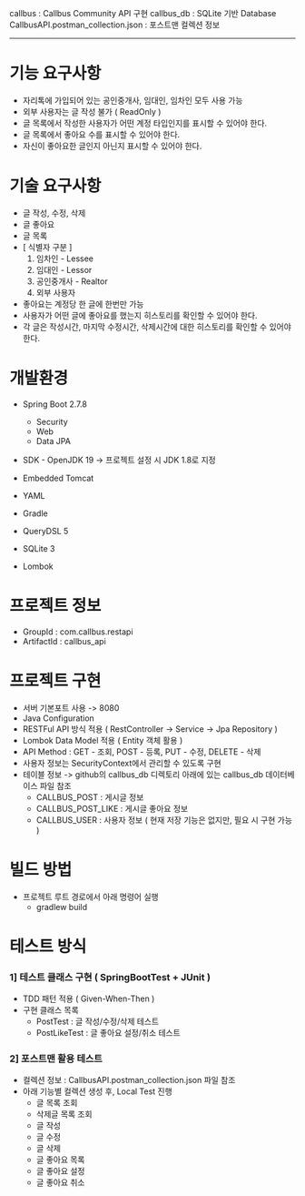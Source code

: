 callbus : Callbus Community API 구현
callbus_db : SQLite 기반 Database
CallbusAPI.postman_collection.json : 포스트맨 컬렉션 정보

---

# 기능 요구사항

- 자리톡에 가입되어 있는 공인중개사, 임대인, 임차인 모두 사용 가능
- 외부 사용자는 글 작성 불가 ( ReadOnly )
- 글 목록에서 작성한 사용자가 어떤 계정 타입인지를 표시할 수 있어야 한다.
- 글 목록에서 좋아요 수를 표시할 수 있어야 한다.
- 자신이 좋아요한 글인지 아닌지 표시할 수 있어야 한다.

# 기술 요구사항

- 글 작성, 수정, 삭제
- 글 좋아요
- 글 목록
- [ 식별자 구분 ]
  1. 임차인 - Lessee
  2. 임대인 - Lessor
  3. 공인중개사 - Realtor
  4. 외부 사용자
- 좋아요는 계정당 한 글에 한번만 가능
- 사용자가 어떤 글에 좋아요를 했는지 히스토리를 확인할 수 있어야 한다.
- 각 글은 작성시간, 마지막 수정시간, 삭제시간에 대한 히스토리를 확인할 수 있어야 한다.

# 개발환경

- Spring Boot 2.7.8

  - Security
  - Web
  - Data JPA

- SDK - OpenJDK 19 -> 프로젝트 설정 시 JDK 1.8로 지정
- Embedded Tomcat
- YAML
- Gradle
- QueryDSL 5
- SQLite 3
- Lombok

# 프로젝트 정보

- GroupId : com.callbus.restapi
- ArtifactId : callbus_api

# 프로젝트 구현

- 서버 기본포트 사용 -> 8080
- Java Configuration
- RESTFul API 방식 적용 ( RestController -> Service -> Jpa Repository )
- Lombok Data Model 적용 ( Entity 객체 활용 )
- API Method : GET - 조회, POST - 등록, PUT - 수정, DELETE - 삭제
- 사용자 정보는 SecurityContext에서 관리할 수 있도록 구현
- 테이블 정보 -> github의 callbus_db 디렉토리 아래에 있는 callbus_db 데이터베이스 파일 참조
  - CALLBUS_POST : 게시글 정보
  - CALLBUS_POST_LIKE : 게시글 좋아요 정보
  - CALLBUS_USER : 사용자 정보 ( 현재 저장 기능은 없지만, 필요 시 구현 가능 )

# 빌드 방법

- 프로젝트 루트 경로에서 아래 명령어 실행
  - gradlew build

# 테스트 방식

### 1] 테스트 클래스 구현 ( SpringBootTest + JUnit )

- TDD 패턴 적용 ( Given-When-Then )
- 구현 클래스 목록
  - PostTest : 글 작성/수정/삭제 테스트
  - PostLikeTest : 글 좋아요 설정/취소 테스트

### 2] 포스트맨 활용 테스트

- 컬렉션 정보 : CallbusAPI.postman_collection.json 파일 참조
- 아래 기능별 컬렉션 생성 후, Local Test 진행
  - 글 목록 조회
  - 삭제글 목록 조회
  - 글 작성
  - 글 수정
  - 글 삭제
  - 글 좋아요 목록
  - 글 좋아요 설정
  - 글 좋아요 취소
